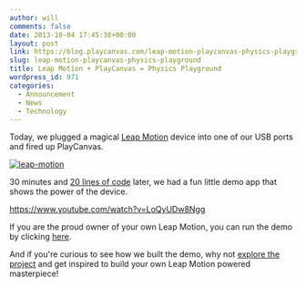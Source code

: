 ```yaml
---
author: will
comments: false
date: 2013-10-04 17:45:38+00:00
layout: post
link: https://blog.playcanvas.com/leap-motion-playcanvas-physics-playground/
slug: leap-motion-playcanvas-physics-playground
title: Leap Motion + PlayCanvas = Physics Playground
wordpress_id: 971
categories:
  - Announcement
  - News
  - Technology
---
```


Today, we plugged a magical [Leap Motion](https://www.leapmotion.com/) device into one of our USB ports and fired up PlayCanvas.

[![leap-motion](https://blog.playcanvas.com/wp-content/uploads/2013/10/leap-motion1.png)](https://blog.playcanvas.com/wp-content/uploads/2013/10/leap-motion1.png)

30 minutes and [20 lines of code](https://playcanvas.com/will/leapmotion/editor/leaphand.js) later, we had a fun little demo app that shows the power of the device.

https://www.youtube.com/watch?v=LoQyUDw8Ngg

If you are the proud owner of your own Leap Motion, you can run the demo by clicking [here](http://apps.playcanvas.com/will/leapmotion/crates).

And if you're curious to see how we built the demo, why not [explore the project](https://playcanvas.com/will/leapmotion) and get inspired to build your own Leap Motion powered masterpiece!
